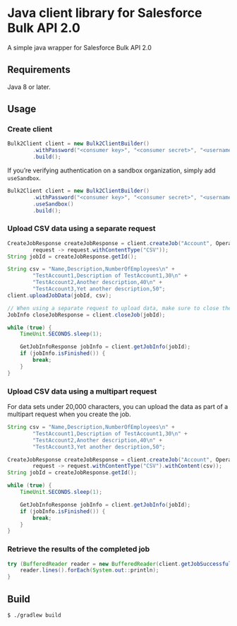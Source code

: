 # Java client library for Salesforce Bulk API 2.0

A simple java wrapper for Salesforce Bulk API 2.0

## Requirements

Java 8 or later.

## Usage

### Create client

```java
Bulk2Client client = new Bulk2ClientBuilder()
        .withPassword("<consumer key>", "<consumer secret>", "<username>", "<password>"
        .build();
```

If you’re verifying authentication on a sandbox organization, simply add ``useSandbox``.

```java
Bulk2Client client = new Bulk2ClientBuilder()
        .withPassword("<consumer key>", "<consumer secret>", "<username>", "<password>"
        .useSandbox()
        .build();
```

### Upload CSV data using a separate request

```java
CreateJobResponse createJobResponse = client.createJob("Account", OperationEnum.INSERT,
        request -> request.withContentType("CSV"));
String jobId = createJobResponse.getId();

String csv = "Name,Description,NumberOfEmployees\n" +
        "TestAccount1,Description of TestAccount1,30\n" +
        "TestAccount2,Another description,40\n" +
        "TestAccount3,Yet another description,50";
client.uploadJobData(jobId, csv);

// When using a separate request to upload data, make sure to close the job
JobInfo closeJobResponse = client.closeJob(jobId);

while (true) {
    TimeUnit.SECONDS.sleep(1);

    GetJobInfoResponse jobInfo = client.getJobInfo(jobId);
    if (jobInfo.isFinished()) {
        break;
    }
}
```

### Upload CSV data using a multipart request

For data sets under 20,000 characters, you can upload the data as part of a multipart request when you create the job.

```java
String csv = "Name,Description,NumberOfEmployees\n" +
        "TestAccount1,Description of TestAccount1,30\n" +
        "TestAccount2,Another description,40\n" +
        "TestAccount3,Yet another description,50";

CreateJobResponse createJobResponse = client.createJob("Account", OperationEnum.INSERT,
        request -> request.withContentType("CSV").withContent(csv));
String jobId = createJobResponse.getId();

while (true) {
    TimeUnit.SECONDS.sleep(1);

    GetJobInfoResponse jobInfo = client.getJobInfo(jobId);
    if (jobInfo.isFinished()) {
        break;
    }
}
```

### Retrieve the results of the completed job

```java
try (BufferedReader reader = new BufferedReader(client.getJobSuccessfulRecordResults(jobId))) {
    reader.lines().forEach(System.out::println);
}
```

## Build

```
$ ./gradlew build
```